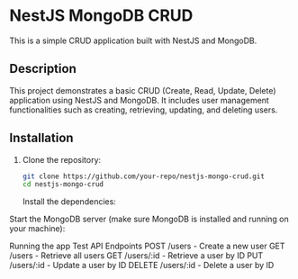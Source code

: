 # NestJS MongoDB CRUD

This is a simple CRUD application built with NestJS and MongoDB.

## Description

This project demonstrates a basic CRUD (Create, Read, Update, Delete) application using NestJS and MongoDB. It includes user management functionalities such as creating, retrieving, updating, and deleting users.

## Installation

1. Clone the repository:

   ```sh
   git clone https://github.com/your-repo/nestjs-mongo-crud.git
   cd nestjs-mongo-crud
   ```

   Install the dependencies:

Start the MongoDB server (make sure MongoDB is installed and running on your machine):

Running the app
Test
API Endpoints
POST /users - Create a new user
GET /users - Retrieve all users
GET /users/:id - Retrieve a user by ID
PUT /users/:id - Update a user by ID
DELETE /users/:id - Delete a user by ID
